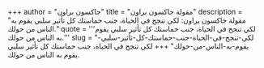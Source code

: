 +++
author = "جاكسون براون"
title = "مقولة جاكسون براون"
description = "مقولة جاكسون براون: لكي تنجح في الحياة، جنب حماستك كل تأثير سلبي يقوم به الناس من حولك."
quote = '''لكي تنجح في الحياة، جنب حماستك كل تأثير سلبي يقوم به الناس من حولك.''' 
slug = "لكي-تنجح-في-الحياة-جنب-حماستك-كل-تأثير-سلبي-يقوم-به-الناس-من-حولك"
+++
لكي تنجح في الحياة، جنب حماستك كل تأثير سلبي يقوم به الناس من حولك.
